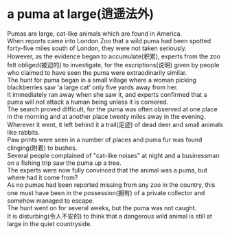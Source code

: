 # a puma at large(逍遥法外)  

Pumas are large, cat-like animals which are found in America.  
When reports came into London Zoo that a wild puma had been spotted forty-five miles south of London, they were not taken seriously.  
However, as the evidence began to accumulate(积累), experts from the zoo felt obliged(被迫的) to investigate, for the escriptions(说明) given by people who claimed to have seen the puma were extraodinarily similar.  
The hunt for puma began in a small village where a woman picking blackberries saw 'a large cat' only five yards away from her.  
It immediately ran away when she saw it, and experts confirmed that a puma will not attack a human being unless it is cornered.  
The search proved difficult, for the puma was often observed at one place in the morning and at another place twenty miles away in the evening.  
Wherever it went, it left behind it a trail(足迹) of dead deer and small animals like rabbits.  
Paw prints were seen in a number of places and puma fur was found clinging(附着) to bushes.  
Several people complained of "cat-like noises" at night and a businessman on a fishing trip saw the puma up a tree.  
The experts were now fully convinced that the animal was a puma, but where had it come from?  
As no pumas had been reported missing from any zoo in the country, this one must have been in the possession(拥有) of a private collector and somehow managed to escape.  
The hunt went on for several weeks, but the puma was not caught.  
It is disturbing(令人不安的) to think that a dangerous wild animal is still at large in the quiet countryside.  
